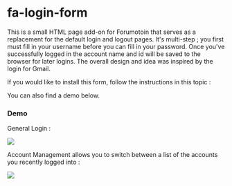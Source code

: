 # fa-login-form

This is a small HTML page add-on for Forumotoin that serves as a replacement for the default login and logout pages. It's multi-step ; you first must fill in your username before you can fill in your password. Once you've successfully logged in the account name and id will be saved to the browser for later logins. The overall design and idea was inspired by the login for Gmail.

If you would like to install this form, follow the instructions in this topic :



You can also find a demo below.


### Demo

General Login :

![](http://i84.servimg.com/u/f84/18/45/41/65/fa_log10.gif)

Account Management allows you to switch between a list of the accounts you recently logged into :

![](http://i84.servimg.com/u/f84/18/45/41/65/fa_log11.gif)
